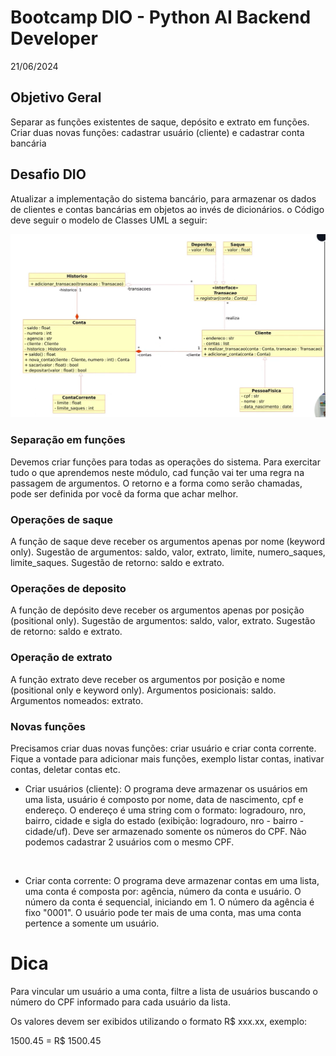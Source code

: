 # Bootcamp DIO - Python AI Backend Developer
21/06/2024

## Objetivo Geral

Separar as funções existentes de saque, depósito e extrato em funções. Criar duas novas funções: cadastrar usuário (cliente) e cadastrar conta bancária

## Desafio DIO

Atualizar a implementação do sistema bancário, para armazenar os dados de clientes e contas bancárias em objetos ao invés de dicionários. o Código deve seguir o modelo de Classes UML a seguir:

![alt text](img/image.png)

### Separação em funções

Devemos criar funções para todas as operações do sistema. Para exercitar tudo o que aprendemos neste módulo, cad função vai ter uma regra na passagem de argumentos. O retorno e a forma como serão chamadas, pode ser definida por você da forma que achar melhor.

### Operações de saque

A função de saque deve receber os argumentos apenas por nome (keyword only). Sugestão de argumentos: saldo, valor, extrato, limite, numero_saques, limite_saques. Sugestão de retorno: saldo e extrato.

### Operações de deposito

A função de depósito deve receber os argumentos apenas por posição (positional only). Sugestão de argumentos: saldo, valor, extrato. Sugestão de retorno: saldo e extrato.


### Operação de extrato

A função extrato deve receber os argumentos por posição e nome (positional only e keyword only). Argumentos posicionais: saldo. Argumentos nomeados: extrato.

### Novas funções

Precisamos criar duas novas funções: criar usuário e criar conta corrente. Fique a vontade para adicionar mais funções, exemplo listar contas, inativar contas, deletar contas etc.

- Criar usuários (cliente):
  O programa deve armazenar os usuários em uma lista, usuário é composto por nome, data de nascimento, cpf e endereço. O endereço é uma string com o formato: logradouro, nro, bairro, cidade e sigla do estado (exibição: logradouro, nro - bairro - cidade/uf). Deve ser armazenado somente os números do CPF. Não podemos cadastrar 2 usuários com o mesmo CPF.
<br>

- Criar conta corrente:
  O programa deve armazenar contas em uma lista, uma conta é composta por: agência, número da conta e usuário. O número da conta é sequencial, iniciando em 1. O número da agência é fixo "0001". O usuário pode ter mais de uma conta, mas uma conta pertence a somente um usuário.

# Dica

Para vincular um usuário a uma conta, filtre a lista de usuários buscando o número do CPF informado para cada usuário da lista.

Os valores devem ser exibidos utilizando o formato R$ xxx.xx, exemplo:

1500.45 = R$ 1500.45
